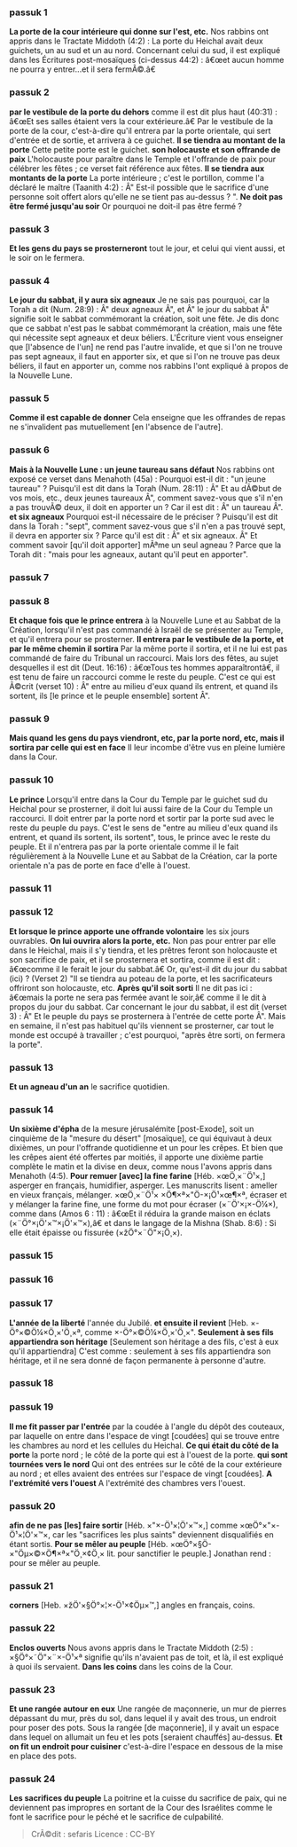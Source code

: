 
### passuk 1
<b>La porte de la cour intérieure qui donne sur l'est, etc.</b> Nos rabbins ont appris dans le Tractate Middoth (4:2) : La porte du Heichal avait deux guichets, un au sud et un au nord. Concernant celui du sud, il est expliqué dans les Écritures post-mosaïques (ci-dessus 44:2) : â€œet aucun homme ne pourra y entrer...et il sera fermÃ©.â€

### passuk 2
<b>par le vestibule de la porte du dehors</b> comme il est dit plus haut (40:31) : â€œEt ses salles étaient vers la cour extérieure.â€ Par le vestibule de la porte de la cour, c'est-à-dire qu'il entrera par la porte orientale, qui sert d'entrée et de sortie, et arrivera à ce guichet.
<b>Il se tiendra au montant de la porte</b> Cette petite porte est le guichet.
<b>son holocauste et son offrande de paix</b> L'holocauste pour paraître dans le Temple et l'offrande de paix pour célébrer les fêtes ; ce verset fait référence aux fêtes.
<b>Il se tiendra aux montants de la porte</b> La porte intérieure ; c'est le portillon, comme l'a déclaré le maître (Taanith 4:2) : Â" Est-il possible que le sacrifice d'une personne soit offert alors qu'elle ne se tient pas au-dessus ? ".
<b>Ne doit pas être fermé jusqu'au soir</b> Or pourquoi ne doit-il pas être fermé ?

### passuk 3
<b>Et les gens du pays se prosterneront</b> tout le jour, et celui qui vient aussi, et le soir on le fermera.

### passuk 4
<b>Le jour du sabbat, il y aura six agneaux</b> Je ne sais pas pourquoi, car la Torah a dit (Num. 28:9) : Â" deux agneaux Â", et Â" le jour du sabbat Â" signifie soit le sabbat commémorant la création, soit une fête. Je dis donc que ce sabbat n'est pas le sabbat commémorant la création, mais une fête qui nécessite sept agneaux et deux béliers. L'Écriture vient vous enseigner que [l'absence de l'un] ne rend pas l'autre invalide, et que si l'on ne trouve pas sept agneaux, il faut en apporter six, et que si l'on ne trouve pas deux béliers, il faut en apporter un, comme nos rabbins l'ont expliqué à propos de la Nouvelle Lune.

### passuk 5
<b>Comme il est capable de donner</b> Cela enseigne que les offrandes de repas ne s'invalident pas mutuellement [en l'absence de l'autre].

### passuk 6
<b>Mais à la Nouvelle Lune : un jeune taureau sans défaut</b> Nos rabbins ont exposé ce verset dans Menahoth (45a) : Pourquoi est-il dit : "un jeune taureau" ? Puisqu'il est dit dans la Torah (Num. 28:11) : Â" Et au dÃ©but de vos mois, etc., deux jeunes taureaux Â", comment savez-vous que s'il n'en a pas trouvÃ© deux, il doit en apporter un ? Car il est dit : Â" un taureau Â".
<b>et six agneaux</b> Pourquoi est-il nécessaire de le préciser ? Puisqu'il est dit dans la Torah : "sept", comment savez-vous que s'il n'en a pas trouvé sept, il devra en apporter six ? Parce qu'il est dit : Â" et six agneaux. Â" Et comment savoir [qu'il doit apporter] mÃªme un seul agneau ? Parce que la Torah dit : "mais pour les agneaux, autant qu'il peut en apporter".

### passuk 7

### passuk 8
<b>Et chaque fois que le prince entrera</b> à la Nouvelle Lune et au Sabbat de la Création, lorsqu'il n'est pas commandé à Israël de se présenter au Temple, et qu'il entrera pour se prosterner.
<b>Il entrera par le vestibule de la porte, et par le même chemin il sortira</b> Par la même porte il sortira, et il ne lui est pas commandé de faire du Tribunal un raccourci. Mais lors des fêtes, au sujet desquelles il est dit (Deut. 16:16) : â€œTous tes hommes apparaîtrontâ€, il est tenu de faire un raccourci comme le reste du peuple. C'est ce qui est Ã©crit (verset 10) : Â" entre au milieu d'eux quand ils entrent, et quand ils sortent, ils [le prince et le peuple ensemble] sortent Â".

### passuk 9
<b>Mais quand les gens du pays viendront, etc, par la porte nord, etc, mais il sortira par celle qui est en face</b> Il leur incombe d'être vus en pleine lumière dans la Cour.

### passuk 10
<b>Le prince</b> Lorsqu'il entre dans la Cour du Temple par le guichet sud du Heichal pour se prosterner, il doit lui aussi faire de la Cour du Temple un raccourci. Il doit entrer par la porte nord et sortir par la porte sud avec le reste du peuple du pays. C'est le sens de "entre au milieu d'eux quand ils entrent, et quand ils sortent, ils sortent", tous, le prince avec le reste du peuple. Et il n'entrera pas par la porte orientale comme il le fait régulièrement à la Nouvelle Lune et au Sabbat de la Création, car la porte orientale n'a pas de porte en face d'elle à l'ouest.

### passuk 11

### passuk 12
<b>Et lorsque le prince apporte une offrande volontaire</b> les six jours ouvrables.
<b>On lui ouvrira alors la porte, etc.</b> Non pas pour entrer par elle dans le Heichal, mais il s'y tiendra, et les prêtres feront son holocauste et son sacrifice de paix, et il se prosternera et sortira, comme il est dit : â€œcomme il le ferait le jour du sabbat.â€ Or, qu'est-il dit du jour du sabbat (ici) ? (Verset 2) "Il se tiendra au poteau de la porte, et les sacrificateurs offriront son holocauste, etc.
<b>Après qu'il soit sorti</b> Il ne dit pas ici : â€œmais la porte ne sera pas fermée avant le soir,â€ comme il le dit à propos du jour du sabbat. Car concernant le jour du sabbat, il est dit (verset 3) : Â" Et le peuple du pays se prosternera à l'entrée de cette porte Â". Mais en semaine, il n'est pas habituel qu'ils viennent se prosterner, car tout le monde est occupé à travailler ; c'est pourquoi, "après être sorti, on fermera la porte".

### passuk 13
<b>Et un agneau d'un an</b> le sacrifice quotidien.

### passuk 14
<b>Un sixième d'épha</b> de la mesure jérusalémite [post-Exode], soit un cinquième de la "mesure du désert" [mosaïque], ce qui équivaut à deux dixièmes, un pour l'offrande quotidienne et un pour les crêpes. Et bien que les crêpes aient été offertes par moitiés, il apporte une dixième partie complète le matin et la divise en deux, comme nous l'avons appris dans Menahoth (4:5).
<b>Pour remuer [avec] la fine farine</b> [Héb. ×œÖ¸×¨Ö¹×,] asperger en français, humidifier, asperger. Les manuscrits lisent : ameller en vieux français, mélanger. ×œÖ¸×¨Ö¹× ×Ö¶×ª×"Ö-×¡Ö¹×œ¶×ª, écraser et y mélanger la farine fine, une forme du mot pour écraser (×¨Ö'×¡×-Ö¼×), comme dans (Amos 6 : 11) : â€œEt il réduira la grande maison en éclats (×¨Ö°×¡Ö'×™×¡Ö'×™×),â€ et dans le langage de la Mishna (Shab. 8:6) : Si elle était épaisse ou fissurée (×žÖ°×¨Ö"×¡Ö¸×).

### passuk 15

### passuk 16

### passuk 17
<b>L'année de la liberté</b> l'année du Jubilé.
<b>et ensuite il revient</b> [Heb. ×-Ö°×©Ö¼×Ö¸×'Ö¸×ª, comme ×-Ö°×©Ö¼×Ö¸×'Ö¸×".
<b>Seulement à ses fils appartiendra son héritage</b> [Seulement son héritage a des fils, c'est à eux qu'il appartiendra] C'est comme : seulement à ses fils appartiendra son héritage, et il ne sera donné de façon permanente à personne d'autre.

### passuk 18

### passuk 19
<b>Il me fit passer par l'entrée</b> par la coudée à l'angle du dépôt des couteaux, par laquelle on entre dans l'espace de vingt [coudées] qui se trouve entre les chambres au nord et les cellules du Heichal.
<b>Ce qui était du côté de la porte</b> la porte nord ; le côté de la porte qui est à l'ouest de la porte.
<b>qui sont tournées vers le nord</b> Qui ont des entrées sur le côté de la cour extérieure au nord ; et elles avaient des entrées sur l'espace de vingt [coudées].
<b>A l'extrémité vers l'ouest</b> A l'extrémité des chambres vers l'ouest.

### passuk 20
<b>afin de ne pas [les] faire sortir</b> [Héb. ×"×-Ö¹×¦Ö'×™×,] comme ×œÖ°×"×-Ö¹×¦Ö'×™×, car les "sacrifices les plus saints" deviennent disqualifiés en étant sortis.
<b>Pour se mêler au peuple</b> [Héb. ×œÖ°×§Ö-×"Öµ×©×Ö¶×ª×"Ö¸×¢Ö¸× lit. pour sanctifier le peuple.] Jonathan rend : pour se mêler au peuple.

### passuk 21
<b>corners</b> [Heb. ×žÖ'×§Ö°×¦×-Ö¹×¢Öµ×™,] angles en français, coins.

### passuk 22
<b>Enclos ouverts</b> Nous avons appris dans le Tractate Middoth (2:5) : ×§Ö°×˜Ö"×¨×-Ö¹×ª signifie qu'ils n'avaient pas de toit, et là, il est expliqué à quoi ils servaient.
<b>Dans les coins</b> dans les coins de la Cour.

### passuk 23
<b>Et une rangée autour en eux</b> Une rangée de maçonnerie, un mur de pierres dépassant du mur, près du sol, dans lequel il y avait des trous, un endroit pour poser des pots. Sous la rangée [de maçonnerie], il y avait un espace dans lequel on allumait un feu et les pots [seraient chauffés] au-dessus.
<b>Et on fit un endroit pour cuisiner</b> c'est-à-dire l'espace en dessous de la mise en place des pots.

### passuk 24
<b>Les sacrifices du peuple</b> La poitrine et la cuisse du sacrifice de paix, qui ne deviennent pas impropres en sortant de la Cour des Israélites comme le font le sacrifice pour le péché et le sacrifice de culpabilité.

>CrÃ©dit : sefaris
>Licence : CC-BY